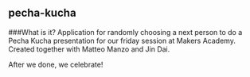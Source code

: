 ## pecha-kucha

###What is it?
Application for randomly choosing a next person to do a Pecha Kucha presentation for our friday session at Makers Academy. Created together with Matteo Manzo and Jin Dai.

After we done, we celebrate!